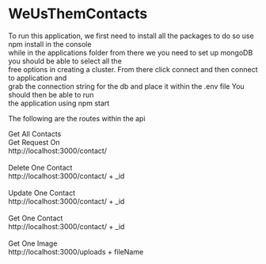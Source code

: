 # WeUsThemContacts

To run this application, we first need to install all the packages to do so use npm install in the console <br> 
while in the applications folder from there we you need to set up mongoDB you should be able to select all the <br>
free options in creating a cluster. From there click connect and then connect to application and <br>
grab the connection string for the db and place it within the .env  file You should then be able to run <br>
the application using npm start <br>

The following are the routes within the api

Get All Contacts<BR>
Get Request On <BR>
http://localhost:3000/contact/ <BR><BR>
Delete One Contact<BR>
http://localhost:3000/contact/ + _id <BR> <BR>
Update One Contact<BR>
http://localhost:3000/contact/ + _id <BR><BR>
Get One Contact<BR>
http://localhost:3000/contact/ + _id <BR><BR>
Get One Image<BR>
http://localhost:3000/uploads + fileName<BR>

